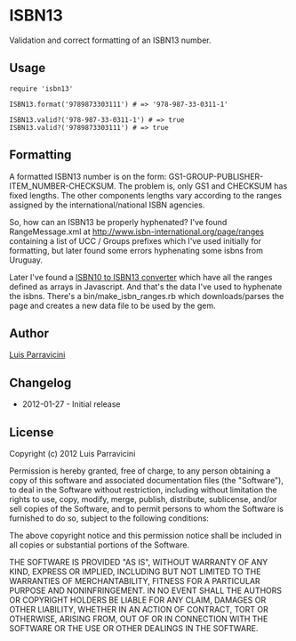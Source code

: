 # ISBN13

Validation and correct formatting of an ISBN13 number.

## Usage

    require 'isbn13'

    ISBN13.format('9789873303111') # => '978-987-33-0311-1'

    ISBN13.valid?('978-987-33-0311-1') # => true
    ISBN13.valid?('9789873303111') # => true


## Formatting

A formatted ISBN13 number is on the form: GS1-GROUP-PUBLISHER-ITEM_NUMBER-CHECKSUM. The problem is, only GS1 and CHECKSUM has fixed lengths. The other components lengths vary according to the ranges assigned by the international/national ISBN agencies.

So, how can an ISBN13 be properly hyphenated? I've found RangeMessage.xml at http://www.isbn-international.org/page/ranges containing a list of UCC / Groups prefixes which I've used initially for formatting, but later found some errors hyphenating some isbns from Uruguay.

Later I've found a [ISBN10 to ISBN13 converter](http://www.isbn-international.org/ia/isbncvt) which have all the ranges defined as arrays in Javascript. And that's the data I've used to hyphenate the isbns. There's a bin/make_isbn_ranges.rb which downloads/parses the page and creates a new data file to be used by the gem.

## Author

[Luis Parravicini](mailto:lparravi@gmail.com)

## Changelog

* 2012-01-27 - Initial release

## License

Copyright (c) 2012 Luis Parravicini

Permission is hereby granted, free of charge, to any person obtaining a copy of
this software and associated documentation files (the "Software"), to deal in
the Software without restriction, including without limitation the rights to
use, copy, modify, merge, publish, distribute, sublicense, and/or sell copies of
the Software, and to permit persons to whom the Software is furnished to do so,
subject to the following conditions:

The above copyright notice and this permission notice shall be included in all
copies or substantial portions of the Software.

THE SOFTWARE IS PROVIDED "AS IS", WITHOUT WARRANTY OF ANY KIND, EXPRESS OR
IMPLIED, INCLUDING BUT NOT LIMITED TO THE WARRANTIES OF MERCHANTABILITY, FITNESS
FOR A PARTICULAR PURPOSE AND NONINFRINGEMENT. IN NO EVENT SHALL THE AUTHORS OR
COPYRIGHT HOLDERS BE LIABLE FOR ANY CLAIM, DAMAGES OR OTHER LIABILITY, WHETHER
IN AN ACTION OF CONTRACT, TORT OR OTHERWISE, ARISING FROM, OUT OF OR IN
CONNECTION WITH THE SOFTWARE OR THE USE OR OTHER DEALINGS IN THE SOFTWARE.
